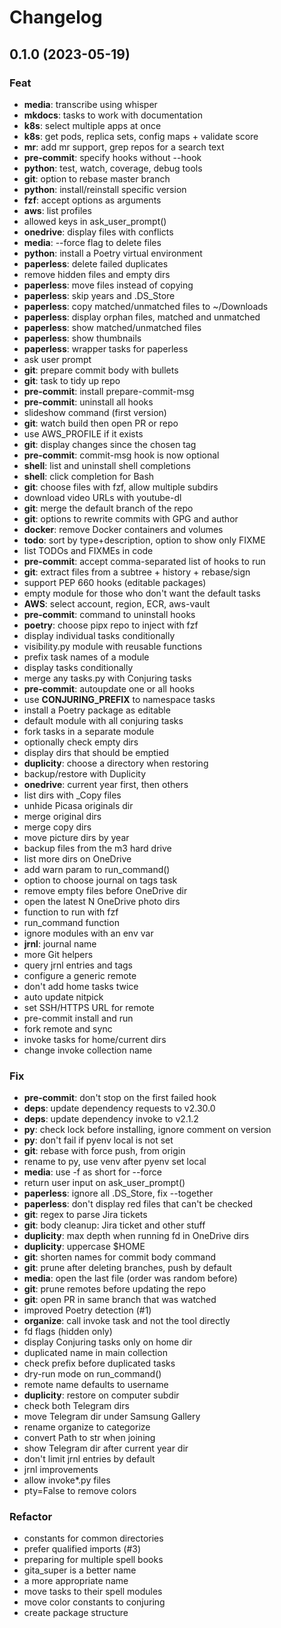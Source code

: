 # Changelog

## 0.1.0 (2023-05-19)

### Feat

- **media**: transcribe using whisper
- **mkdocs**: tasks to work with documentation
- **k8s**: select multiple apps at once
- **k8s**: get pods, replica sets, config maps + validate score
- **mr**: add mr support, grep repos for a search text
- **pre-commit**: specify hooks without --hook
- **python**: test, watch, coverage, debug tools
- **git**: option to rebase master branch
- **python**: install/reinstall specific version
- **fzf**: accept options as arguments
- **aws**: list profiles
- allowed keys in ask_user_prompt()
- **onedrive**: display files with conflicts
- **media**: --force flag to delete files
- **python**: install a Poetry virtual environment
- **paperless**: delete failed duplicates
- remove hidden files and empty dirs
- **paperless**: move files instead of copying
- **paperless**: skip years and .DS_Store
- **paperless**: copy matched/unmatched files to ~/Downloads
- **paperless**: display orphan files, matched and unmatched
- **paperless**: show matched/unmatched files
- **paperless**: show thumbnails
- **paperless**: wrapper tasks for paperless
- ask user prompt
- **git**: prepare commit body with bullets
- **git**: task to tidy up repo
- **pre-commit**: install prepare-commit-msg
- **pre-commit**: uninstall all hooks
- slideshow command (first version)
- **git**: watch build then open PR or repo
- use AWS_PROFILE if it exists
- **git**: display changes since the chosen tag
- **pre-commit**: commit-msg hook is now optional
- **shell**: list and uninstall shell completions
- **shell**: click completion for Bash
- **git**: choose files with fzf, allow multiple subdirs
- download video URLs with youtube-dl
- **git**: merge the default branch of the repo
- **git**: options to rewrite commits with GPG and author
- **docker**: remove Docker containers and volumes
- **todo**: sort by type+description, option to show only FIXME
- list TODOs and FIXMEs in code
- **pre-commit**: accept comma-separated list of hooks to run
- **git**: extract files from a subtree + history + rebase/sign
- support PEP 660 hooks (editable packages)
- empty module for those who don't want the default tasks
- **AWS**: select account, region, ECR, aws-vault
- **pre-commit**: command to uninstall hooks
- **poetry**: choose pipx repo to inject with fzf
- display individual tasks conditionally
- visibility.py module with reusable functions
- prefix task names of a module
- display tasks conditionally
- merge any tasks.py with Conjuring tasks
- **pre-commit**: autoupdate one or all hooks
- use **CONJURING_PREFIX** to namespace tasks
- install a Poetry package as editable
- default module with all conjuring tasks
- fork tasks in a separate module
- optionally check empty dirs
- display dirs that should be emptied
- **duplicity**: choose a directory when restoring
- backup/restore with Duplicity
- **onedrive**: current year first, then others
- list dirs with \_Copy files
- unhide Picasa originals dir
- merge original dirs
- merge copy dirs
- move picture dirs by year
- backup files from the m3 hard drive
- list more dirs on OneDrive
- add warn param to run_command()
- option to choose journal on tags task
- remove empty files before OneDrive dir
- open the latest N OneDrive photo dirs
- function to run with fzf
- run_command function
- ignore modules with an env var
- **jrnl**: journal name
- more Git helpers
- query jrnl entries and tags
- configure a generic remote
- don't add home tasks twice
- auto update nitpick
- set SSH/HTTPS URL for remote
- pre-commit install and run
- fork remote and sync
- invoke tasks for home/current dirs
- change invoke collection name

### Fix

- **pre-commit**: don't stop on the first failed hook
- **deps**: update dependency requests to v2.30.0
- **deps**: update dependency invoke to v2.1.2
- **py**: check lock before installing, ignore comment on version
- **py**: don't fail if pyenv local is not set
- **git**: rebase with force push, from origin
- rename to py, use venv after pyenv set local
- **media**: use -f as short for --force
- return user input on ask_user_prompt()
- **paperless**: ignore all .DS_Store, fix --together
- **paperless**: don't display red files that can't be checked
- **git**: regex to parse Jira tickets
- **git**: body cleanup: Jira ticket and other stuff
- **duplicity**: max depth when running fd in OneDrive dirs
- **duplicity**: uppercase $HOME
- **git**: shorten names for commit body command
- **git**: prune after deleting branches, push by default
- **media**: open the last file (order was random before)
- **git**: prune remotes before updating the repo
- **git**: open PR in same branch that was watched
- improved Poetry detection (#1)
- **organize**: call invoke task and not the tool directly
- fd flags (hidden only)
- display Conjuring tasks only on home dir
- duplicated name in main collection
- check prefix before duplicated tasks
- dry-run mode on run_command()
- remote name defaults to username
- **duplicity**: restore on computer subdir
- check both Telegram dirs
- move Telegram dir under Samsung Gallery
- rename organize to categorize
- convert Path to str when joining
- show Telegram dir after current year dir
- don't limit jrnl entries by default
- jrnl improvements
- allow invoke\*.py files
- pty=False to remove colors

### Refactor

- constants for common directories
- prefer qualified imports (#3)
- preparing for multiple spell books
- gita_super is a better name
- a more appropriate name
- move tasks to their spell modules
- move color constants to conjuring
- create package structure
